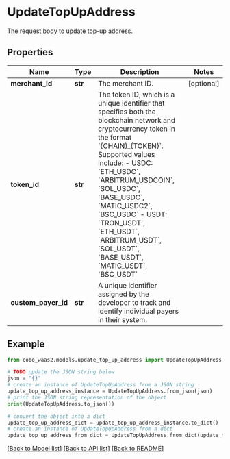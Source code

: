 # UpdateTopUpAddress

The request body to update top-up address.

## Properties

Name | Type | Description | Notes
------------ | ------------- | ------------- | -------------
**merchant_id** | **str** | The merchant ID. | [optional] 
**token_id** | **str** | The token ID, which is a unique identifier that specifies both the blockchain network and cryptocurrency token in the format &#x60;{CHAIN}_{TOKEN}&#x60;. Supported values include:   - USDC: &#x60;ETH_USDC&#x60;, &#x60;ARBITRUM_USDCOIN&#x60;, &#x60;SOL_USDC&#x60;, &#x60;BASE_USDC&#x60;, &#x60;MATIC_USDC2&#x60;, &#x60;BSC_USDC&#x60;   - USDT: &#x60;TRON_USDT&#x60;, &#x60;ETH_USDT&#x60;, &#x60;ARBITRUM_USDT&#x60;, &#x60;SOL_USDT&#x60;, &#x60;BASE_USDT&#x60;, &#x60;MATIC_USDT&#x60;, &#x60;BSC_USDT&#x60;  | 
**custom_payer_id** | **str** | A unique identifier assigned by the developer to track and identify individual payers in their system. | 

## Example

```python
from cobo_waas2.models.update_top_up_address import UpdateTopUpAddress

# TODO update the JSON string below
json = "{}"
# create an instance of UpdateTopUpAddress from a JSON string
update_top_up_address_instance = UpdateTopUpAddress.from_json(json)
# print the JSON string representation of the object
print(UpdateTopUpAddress.to_json())

# convert the object into a dict
update_top_up_address_dict = update_top_up_address_instance.to_dict()
# create an instance of UpdateTopUpAddress from a dict
update_top_up_address_from_dict = UpdateTopUpAddress.from_dict(update_top_up_address_dict)
```
[[Back to Model list]](../README.md#documentation-for-models) [[Back to API list]](../README.md#documentation-for-api-endpoints) [[Back to README]](../README.md)


